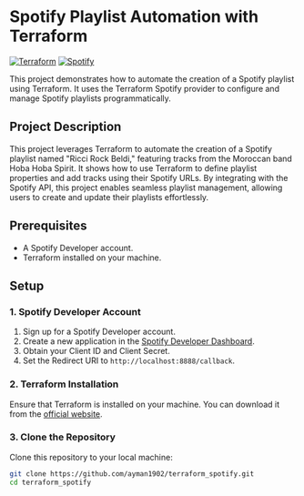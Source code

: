 # Spotify Playlist Automation with Terraform

[![Terraform](https://img.shields.io/badge/Terraform-623CE4?style=for-the-badge&logo=terraform&logoColor=white)](https://www.terraform.io/) [![Spotify](https://img.shields.io/badge/Spotify-1DB954?style=for-the-badge&logo=spotify&logoColor=white)](https://www.spotify.com/)

This project demonstrates how to automate the creation of a Spotify playlist using Terraform. It uses the Terraform Spotify provider to configure and manage Spotify playlists programmatically.

## Project Description

This project leverages Terraform to automate the creation of a Spotify playlist named "Ricci Rock Beldi," featuring tracks from the Moroccan band Hoba Hoba Spirit. It shows how to use Terraform to define playlist properties and add tracks using their Spotify URLs. By integrating with the Spotify API, this project enables seamless playlist management, allowing users to create and update their playlists effortlessly.

## Prerequisites

- A Spotify Developer account.
- Terraform installed on your machine.

## Setup

### 1. Spotify Developer Account

1. Sign up for a Spotify Developer account.
2. Create a new application in the [Spotify Developer Dashboard](https://developer.spotify.com/dashboard/applications).
3. Obtain your Client ID and Client Secret.
4. Set the Redirect URI to `http://localhost:8888/callback`.

### 2. Terraform Installation

Ensure that Terraform is installed on your machine. You can download it from the [official website](https://www.terraform.io/downloads).

### 3. Clone the Repository

Clone this repository to your local machine:

```sh
git clone https://github.com/ayman1902/terraform_spotify.git
cd terraform_spotify
